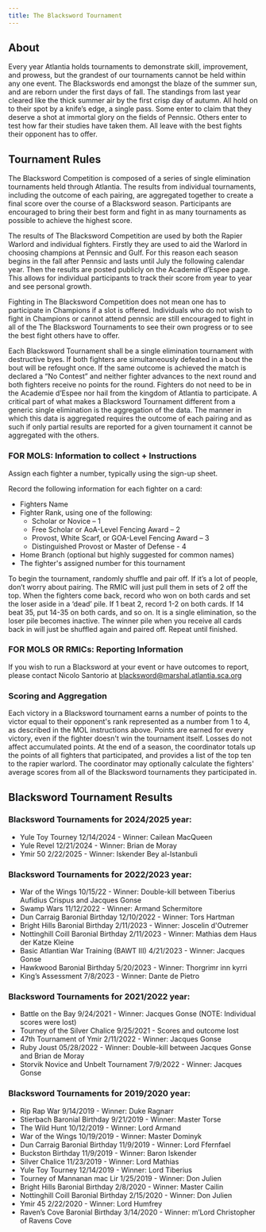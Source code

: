 ```yaml
---
title: The Blacksword Tournament
---
```


## About
Every year Atlantia holds tournaments to demonstrate skill, improvement, and prowess, but the grandest of our tournaments cannot be held within any one event. The Blackswords end amongst the blaze of the summer sun, and are reborn under the first days of fall. The standings from last year cleared like the thick summer air by the first crisp day of autumn. All hold on to their spot by a knife’s edge, a single pass. Some enter to claim that they deserve a shot at immortal glory on the fields of Pennsic. Others enter to test how far their studies have taken them. All leave with the best fights their opponent has to offer.

## Tournament Rules
The Blacksword Competition is composed of a series of single elimination tournaments held through Atlantia. The results from individual tournaments, including the outcome of each pairing, are aggregated together to create a final score over the course of a Blacksword season. Participants are encouraged to bring their best form and fight in as many tournaments as possible to achieve the highest score. 

The results of The Blacksword Competition are used by both the Rapier Warlord and individual fighters. Firstly they are used to aid the Warlord in choosing champions at Pennsic and Gulf. For this reason each season begins in the fall after Pennsic and lasts until July the following calendar year. Then the results are posted publicly on the Academie d’Espee page. This allows for individual participants to track their score from year to year and see personal growth.  

Fighting in The Blacksword Competition does not mean one has to participate in Champions if a slot is offered.  Individuals who do not wish to fight in Champions or cannot attend pennsic are still encouraged to fight in all of the The Blacksword Tournaments to see their own progress or to see the best fight others have to offer.  

Each Blacksword Tournament shall be a single elimination tournament with destructive byes.  If both fighters are simultaneously defeated in a bout the bout will be refought once.  If the same outcome is achieved the match is declared a “No Contest” and neither fighter advances to the next round and both fighters receive no points for the round. Fighters do not need to be in the Academie d’Espee nor hail from the kingdom of Atlantia to participate. A critical part of what makes a Blacksword Tournament different from a generic single elimination is the aggregation of the data.  The manner in which this data is aggregated requires the outcome of each pairing and as such if only partial results are reported for a given tournament it cannot be aggregated with the others.  

### FOR MOLS: Information to collect + Instructions

Assign each fighter a number, typically using the sign-up sheet.

Record the following information for each fighter on a card:

* Fighters Name
* Fighter Rank, using one of the following:
  * Scholar or Novice – 1
  * Free Scholar or AoA-Level Fencing Award – 2
  * Provost, White Scarf, or GOA-Level Fencing Award – 3
  * Distinguished Provost or Master of Defense - 4
* Home Branch (optional but highly suggested for common names)
* The fighter's assigned number for this tournament

To begin the tournament, randomly shuffle and pair off. If it’s a lot of people, don’t worry about pairing. The RMIC will just pull them in sets of 2 off the top. When the fighters come back, record who won on both cards and set the loser aside in a ‘dead’ pile. If 1 beat 2, record 1-2 on both cards. If 14 beat 35, put 14-35 on both cards, and so on. It is a single elimination, so the loser pile becomes inactive. The winner pile when you receive all cards back in will just be shuffled again and paired off. Repeat until finished.

### FOR MOLS OR RMICs: Reporting Information
If you wish to run a Blacksword at your event or have outcomes to report, please contact Nicolo Santorio at blacksword@marshal.atlantia.sca.org

### Scoring and Aggregation
Each victory in a Blacksword tournament earns a number of points to the victor equal to their opponent's rank represented as a number from 1 to 4, as described in the MOL instructions above. Points are earned for every victory, even if the fighter doesn't win the tournament itself. Losses do not affect accumulated points. At the end of a season, the coordinator totals up the points of all fighters that participated, and provides a list of the top ten to the rapier warlord. The coordinator may optionally calculate the fighters' average scores from all of the Blacksword tournaments they participated in.

## Blacksword Tournament Results

### Blacksword Tournaments for 2024/2025 year:
* Yule Toy Tourney 12/14/2024 - Winner:  Cailean MacQueen
* Yule Revel 12/21/2024 - Winner:  Brian de Moray
* Ymir 50 2/22/2025 - Winner:  Iskender Bey al-Istanbuli

### Blacksword Tournaments for 2022/2023 year:
* War of the Wings 10/15/22 - Winner:  Double-kill between Tiberius Aufidius Crispus and Jacques Gonse
* Swamp Wars 11/12/2022 - Winner:  Armand Schermitore
* Dun Carraig Baronial Birthday 12/10/2022 - Winner:  Tors Hartman
* Bright Hills Baronial Birthday 2/11/2023 - Winner:  Joscelin d'Outremer
* Nottinghill Coill Baronial Birthday 2/11/2023 - Winner:  Mathias dem Haus der Katze Kleine
* Basic Atlantian War Training (BAWT III) 4/21/2023 - Winner:  Jacques Gonse
* Hawkwood Baronial Birthday 5/20/2023 - Winner:  Thorgrimr inn kyrri
* King’s Assessment 7/8/2023 - Winner:  Dante de Pietro

### Blacksword Tournaments for 2021/2022 year:
* Battle on the Bay 9/24/2021 - Winner:  Jacques Gonse (NOTE: Individual scores were lost)
* Tourney of the Silver Chalice 9/25/2021 - Scores and outcome lost
* 47th Tournament of Ymir 2/11/2022 - Winner:  Jacques Gonse
* Ruby Joust 05/28/2022 - Winner:  Double-kill between Jacques Gonse and Brian de Moray
* Storvik Novice and Unbelt Tournament 7/9/2022 - Winner:  Jacques Gonse

### Blacksword Tournaments for 2019/2020 year:
* Rip Rap War 9/14/2019 - Winner: Duke Ragnarr
* Stierbach Baronial Birthday 9/21/2019 - Winner:  Master Torse
* The Wild Hunt 10/12/2019 - Winner:  Lord Armand
* War of the Wings 10/19/2019 - Winner:  Master Dominyk
* Dun Carraig Baronial Birthday 11/9/2019 - Winner:  Lord Ffernfael
* Buckston Birthday 11/9/2019 - Winner:  Baron Iskender
* Silver Chalice 11/23/2019 - Winner:  Lord Mathias
* Yule Toy Tourney 12/14/2019 - Winner:  Lord Tiberius
* Tourney of Mannanan mac Lir 1/25/2019 - Winner:  Don Julien
* Bright Hills Baronial Birthday 2/8/2020 - Winner:  Master Cailin
* Nottinghill Coill Baronial Birthday 2/15/2020 - Winner:  Don Julien
* Ymir 45 2/22/2020 - Winner:  Lord Humfrey
* Raven’s Cove Baronial Birthday 3/14/2020 - Winner:  m’Lord Christopher of Ravens Cove
